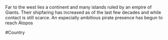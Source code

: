 Far to the west lies a continent and many islands ruled by an empire of Giants. Their shipfaring has increased as of the last few decades and while contact is still scarce. An especially ambitious pirate presence has begun to reach Átopos

#Country 